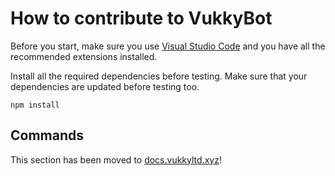 # How to contribute to VukkyBot

Before you start, make sure you use [Visual Studio Code](https://code.visualstudio.com/) and you have all the recommended extensions installed.

Install all the required dependencies before testing. Make sure that your dependencies are updated before testing too.
```
npm install
```

## Commands

This section has been moved to [docs.vukkyltd.xyz](https://docs.vukkyltd.xyz/vukkybot/custom-commands)!
